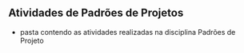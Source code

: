 ## Atividades de Padrões de Projetos
 * pasta contendo as atividades realizadas na disciplina Padrões de Projeto
